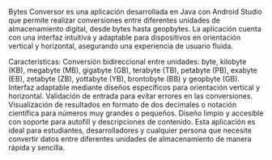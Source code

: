 Bytes Conversor es una aplicación desarrollada en Java con Android Studio que permite realizar conversiones entre diferentes unidades de almacenamiento digital, desde bytes hasta geopbytes. La aplicación cuenta con una interfaz intuitiva y adaptable para dispositivos en orientación vertical y horizontal, asegurando una experiencia de usuario fluida.

Características:
Conversión bidireccional entre unidades: byte, kilobyte (KB), megabyte (MB), gigabyte (GB), terabyte (TB), petabyte (PB), exabyte (EB), zetabyte (ZB), yottabyte (YB), brontobyte (BB) y geopbyte (GB).
Interfaz adaptable mediante diseños específicos para orientación vertical y horizontal.
Validación de entrada para evitar errores en las conversiones.
Visualización de resultados en formato de dos decimales o notación científica para números muy grandes o pequeños.
Diseño limpio y accesible con soporte para autofill y descripciones de contenido.
Esta aplicación es ideal para estudiantes, desarrolladores y cualquier persona que necesite convertir datos entre diferentes unidades de almacenamiento de manera rápida y sencilla.
